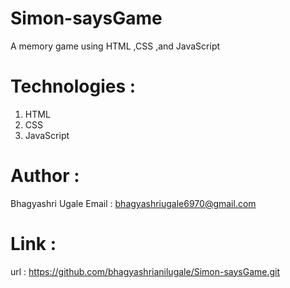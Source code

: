 # Simon-saysGame
A memory game using HTML ,CSS ,and JavaScript
# Technologies :
1. HTML
2. CSS
3. JavaScript

# Author :
Bhagyashri Ugale
Email : bhagyashriugale6970@gmail.com

# Link :
url : https://github.com/bhagyashrianilugale/Simon-saysGame.git

